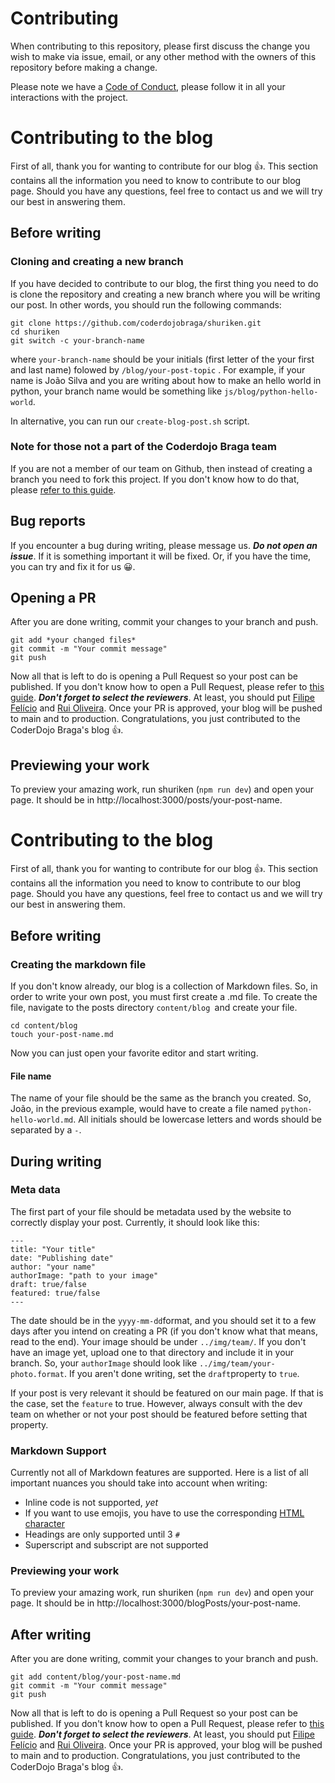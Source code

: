 # Contributing

When contributing to this repository, please first discuss the change you wish
to make via issue, email, or any other method with the owners of this
repository before making a change.

Please note we have a [Code of Conduct](CODE_OF_CONDUCT.md), please follow it
in all your interactions with the project.


# Contributing to the blog

First of all, thank you for wanting to contribute for our blog &#128077;. This section contains all the information you need to know to contribute to our blog page. Should you have any questions, feel free to contact us and we will try our best in answering them.


## Before writing
### Cloning and creating a new branch

If you have decided to contribute to our blog, the first thing you need to do is clone the repository and creating a new branch where you will be writing our post. In other words, you should run the following commands:

```
git clone https://github.com/coderdojobraga/shuriken.git
cd shuriken
git switch -c your-branch-name
```
where `your-branch-name` should be your initials (first letter of the your first and last name) folowed by `/blog/your-post-topic` . For example, if your name is João Silva and you are writing about how to make an hello world in python, your branch name would be something like  `js/blog/python-hello-world`.

In alternative, you can run our `create-blog-post.sh` script.

### Note for those not a part of the Coderdojo Braga team

If you are not a member of our team on Github, then instead of creating a branch you need to fork this project. If you don't know how to do that, please [refer to this guide](https://docs.github.com/pt/enterprise-cloud@latest/get-started/quickstart/fork-a-repo).

## Bug reports
If you encounter a bug during writing, please message us. ***Do not open an issue***. If it is something important it will be fixed. Or, if you have the time, you can try and fix it for us &#128512;.

## Opening a PR

After you are done writing, commit your changes to your branch and push.
```
git add *your changed files*
git commit -m "Your commit message"
git push
``` 
Now all that is left to do is opening a Pull Request so your post can be published. If you don't know how to open a Pull Request, please refer to [this guide](https://docs.github.com/pt/github/collaborating-with-pull-requests/proposing-changes-to-your-work-with-pull-requests/creating-a-pull-request). ***Don't forget to select the reviewers***. At least, you should put [Filipe Felício](https://github.com/feliciofilipe) and  [Rui Oliveira](https://github.com/ruioliveira02).
Once your PR is approved, your blog will be pushed to main and to production. Congratulations, you just contributed to the CoderDojo Braga's blog &#128077;.


## Previewing your work
To preview your amazing work, run shuriken (`npm run dev`) and open your page. It should be in http://localhost:3000/posts/your-post-name.


# Contributing to the blog

First of all, thank you for wanting to contribute for our blog &#128077;. This section contains all the information you need to know to contribute to our blog page. Should you have any questions, feel free to contact us and we will try our best in answering them.


## Before writing
### Creating the markdown file

If you don't know already, our blog is a collection of Markdown files. So, in order to write your own post, you must first create a .md file. To create the file, navigate to the posts directory `content/blog `and create your file.
``` 
cd content/blog
touch your-post-name.md
```
Now you can just open your favorite editor and start writing.


#### File name
The name of your file should be the same as the branch you created. So, João, in the previous example, would have to create a file named `python-hello-world.md`. All initials should be lowercase letters and words should be separated by a `-`.

## During writing
### Meta data
The first part of your file should be metadata used by the website to correctly display your post. Currently, it should look like this:
```
---
title: "Your title"
date: "Publishing date"
author: "your name"
authorImage: "path to your image"
draft: true/false
featured: true/false
--- 
```
The date should be in the `yyyy-mm-dd`format, and you should set it to a few days after you intend on creating a PR (if you don't know what that means, read to the end). Your image should be under `../img/team/`. If you don't have an image yet, upload one to that directory and include it in your branch. So, your `authorImage` should look like `../img/team/your-photo.format`. If you aren't done writing, set the `draft`property to `true`. 

If your post is very relevant it should be featured on our main page. If that is the case, set the `feature` to true. However, always consult with the dev team on whether or not your post should be featured before setting that property.

### Markdown Support
Currently not all of Markdown features are supported. Here is a list of all important nuances you should take into account when writing:
+ Inline code is not supported, *yet*
+ If you want to use emojis, you have to use the corresponding [HTML character](https://www.w3schools.com/charsets/ref_emoji.asp)
+ Headings are only supported until 3 `#`
+ Superscript and subscript are not supported
### Previewing your work
To preview your amazing work, run shuriken (`npm run dev`) and open your page. It should be in http://localhost:3000/blogPosts/your-post-name.


## After writing
After you are done writing, commit your changes to your branch and push.
```
git add content/blog/your-post-name.md
git commit -m "Your commit message"
git push
``` 
Now all that is left to do is opening a Pull Request so your post can be published. If you don't know how to open a Pull Request, please refer to [this guide](https://docs.github.com/pt/github/collaborating-with-pull-requests/proposing-changes-to-your-work-with-pull-requests/creating-a-pull-request). ***Don't forget to select the reviewers***. At least, you should put [Filipe Felício](https://github.com/feliciofilipe) and  [Rui Oliveira](https://github.com/ruioliveira02).
Once your PR is approved, your blog will be pushed to main and to production. Congratulations, you just contributed to the CoderDojo Braga's blog &#128077;.
